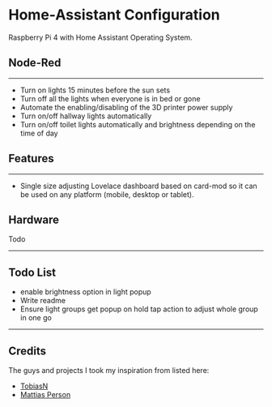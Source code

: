 # Home-Assistant Configuration

Raspberry Pi 4 with Home Assistant Operating System.

## Node-Red

----

- Turn on lights 15 minutes before the sun sets
- Turn off all the lights when everyone is in bed or gone
- Automate the enabling/disabling of the 3D printer power supply
- Turn on/off hallway lights automatically
- Turn on/off toilet lights automatically and brightness depending on the time of day

## Features

----

- Single size adjusting Lovelace dashboard based on card-mod so it can be used on any platform (mobile, desktop or tablet).

## Hardware

Todo

----

## Todo List

- enable brightness option in light popup
- Write readme
- Ensure light groups get popup on hold tap action to adjust whole group in one go

----

## Credits

The guys and projects I took my inspiration from listed here:

- [TobiasN](https://github.com/Tobiasn2005/Home-Assistant)
- [Mattias Person](https://github.com/matt8707/hass-config)